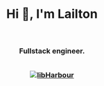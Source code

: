 <h1 align="center">Hi 👋, I'm Lailton</h1>
<br/>
<h3 align="center">Fullstack engineer.
<br/>
<br/>
<p align="center"> <a href="https://twitter.com/libharbour" target="blank"><img src="https://img.shields.io/twitter/follow/libharbour?logo=twitter&style=for-the-badge" alt="libHarbour" /></a> </p>
